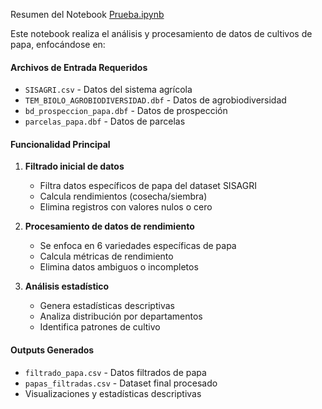 Resumen del Notebook [Prueba.ipynb](vscode-file://vscode-app/c:/Users/kikhe/AppData/Local/Programs/Microsoft%20VS%20Code/resources/app/out/vs/code/electron-sandbox/workbench/workbench.html)

Este notebook realiza el análisis y procesamiento de datos de cultivos de papa, enfocándose en:
#### Archivos de Entrada Requeridos

- `SISAGRI.csv` - Datos del sistema agrícola
- `TEM_BIOLO_AGROBIODIVERSIDAD.dbf` - Datos de agrobiodiversidad
- `bd_prospeccion_papa.dbf` - Datos de prospección
- `parcelas_papa.dbf` - Datos de parcelas

#### Funcionalidad Principal

1. **Filtrado inicial de datos**
    
    - Filtra datos específicos de papa del dataset SISAGRI
    - Calcula rendimientos (cosecha/siembra)
    - Elimina registros con valores nulos o cero
2. **Procesamiento de datos de rendimiento**
    
    - Se enfoca en 6 variedades específicas de papa
    - Calcula métricas de rendimiento
    - Elimina datos ambiguos o incompletos
3. **Análisis estadístico**
    
    - Genera estadísticas descriptivas
    - Analiza distribución por departamentos
    - Identifica patrones de cultivo

#### Outputs Generados

- `filtrado_papa.csv` - Datos filtrados de papa
- `papas_filtradas.csv` - Dataset final procesado
- Visualizaciones y estadísticas descriptivas

